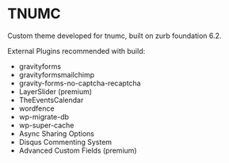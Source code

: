 # TNUMC
Custom theme developed for tnumc, built on zurb foundation 6.2.

External Plugins recommended with build:
- gravityforms
- gravityformsmailchimp
- gravity-forms-no-captcha-recaptcha
- LayerSlider (premium)
- TheEventsCalendar
- wordfence
- wp-migrate-db
- wp-super-cache
- Async Sharing Options
- Disqus Commenting System
- Advanced Custom Fields (premium)